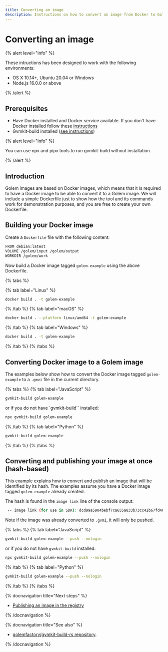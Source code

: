 ```yaml
---
title: Converting an image
description: Instructions on how to convert an image from Docker to Golem using gvmkit-build
---
```


# Converting an image


{% alert level="info" %}

These intructions has been designed to work with the following environments:

- OS X 10.14+, Ubuntu 20.04 or Windows
- Node.js 16.0.0 or above

{% /alert %}

## Prerequisites

- Have Docker installed and Docker service available.  If you don't have Docker installed follow these [instructions](https://www.docker.com/products/docker-desktop)
- Gvmkit-build installed ([see instructions](/docs/creators/javascript/examples/tools/gvmkit-build-installation))


{% alert level="info" %}

You can use npx and pipx tools to run gvmkit-build without installation. 

{% /alert %}

  
## Introduction  

Golem images are based on Docker images, which means that it is required to have a Docker image to be able to convert it to a Golem image. We will include a simple Dockerfile just to show how the tool and its commands work for demonstration purposes, and you are free to create your own Dockerfile.


## Building your Docker image

Create a `Dockerfile` file with the following content:

```bash
FROM debian:latest
VOLUME /golem/input /golem/output
WORKDIR /golem/work
``` 

Now build a Docker image tagged `golem-example` using the above Dockerfile. 


{% tabs %}

{% tab label="Linux" %}
```bash
docker build . -t golem-example
```
{% /tab %}
{% tab label="macOS" %}
```bash
docker build . --platform linux/amd64 -t golem-example
```
{% /tab %}
{% tab label="Windows" %}
```bash
docker build . -t golem-example
```
{% /tab %}
{% /tabs %}


## Converting Docker image to a Golem image

The examples below show how to convert the Docker image tagged `golem-example` to a `.gmvi` file in the current directory.

{% tabs %}
{% tab label="JavaScript" %}

```bash
gvmkit-build golem-example
```
or if you do not have `gvmkit-build`` installed:

```bash
npx gvmkit-build golem-example
```
{% /tab %}
{% tab label="Python" %}

```bash
gvmkit-build golem-example
```

{% /tab %}
{% /tabs %}        


## Converting and publishing your image at once (hash-based)

This example explains how to convert and publish an image that will be identified by its hash. The examples assume you have a Docker image tagged `golem-example` already created. 

The hash is found in the `image link` line of the console output:

```bash
 -- image link (for use in SDK): dcd99a5904bebf7ca655a833b73cc42b67fd40b4a111572e3d2007c3
``` 

Note if the image was already converted to `.gvmi`, it will only be pushed. 

{% tabs %}
{% tab label="JavaScript" %}
```bash
gvmkit-build golem-example --push --nologin
```
or if you do not have `gvmkit-build` installed:

```bash
npx gvmkit-build golem-example --push --nologin
```
{% /tab %}
{% tab label="Python" %}

```bash
gvmkit-build golem-example --push --nologin
```

{% /tab %}
{% /tabs %}

 
{% docnavigation title="Next steps" %}

- [Publishing an image in the registry](/docs/creators/javascript/examples/tools/publishing-custom-images)

{% /docnavigation %}


{% docnavigation title="See also" %}

- [golemfactory/gvmkit-build-rs repository](https://github.com/golemfactory/gvmkit-build-rs).

{% /docnavigation %}
